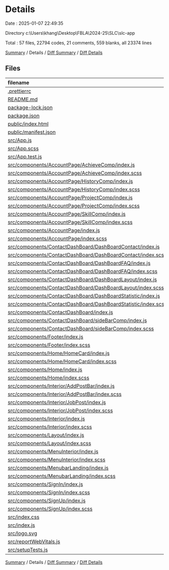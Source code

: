 # Details

Date : 2025-01-07 22:49:35

Directory c:\\Users\\khang\\Desktop\\FBLA\\2024-25\\SLC\\slc-app

Total : 57 files,  22794 codes, 21 comments, 559 blanks, all 23374 lines

[Summary](results.md) / Details / [Diff Summary](diff.md) / [Diff Details](diff-details.md)

## Files
| filename | language | code | comment | blank | total |
| :--- | :--- | ---: | ---: | ---: | ---: |
| [.prettierrc](/.prettierrc) | JSON | 6 | 0 | 0 | 6 |
| [README.md](/README.md) | Markdown | 10 | 0 | 8 | 18 |
| [package-lock.json](/package-lock.json) | JSON | 18,868 | 0 | 1 | 18,869 |
| [package.json](/package.json) | JSON | 62 | 0 | 1 | 63 |
| [public/index.html](/public/index.html) | HTML | 21 | 0 | 1 | 22 |
| [public/manifest.json](/public/manifest.json) | JSON | 25 | 0 | 1 | 26 |
| [src/App.js](/src/App.js) | JavaScript | 33 | 1 | 5 | 39 |
| [src/App.scss](/src/App.scss) | SCSS | 27 | 0 | 5 | 32 |
| [src/App.test.js](/src/App.test.js) | JavaScript | 7 | 0 | 2 | 9 |
| [src/components/AccountPage/AchieveComp/index.js](/src/components/AccountPage/AchieveComp/index.js) | JavaScript | 86 | 0 | 5 | 91 |
| [src/components/AccountPage/AchieveComp/index.scss](/src/components/AccountPage/AchieveComp/index.scss) | SCSS | 24 | 0 | 6 | 30 |
| [src/components/AccountPage/HistoryComp/index.js](/src/components/AccountPage/HistoryComp/index.js) | JavaScript | 114 | 0 | 9 | 123 |
| [src/components/AccountPage/HistoryComp/index.scss](/src/components/AccountPage/HistoryComp/index.scss) | SCSS | 23 | 1 | 7 | 31 |
| [src/components/AccountPage/ProjectComp/index.js](/src/components/AccountPage/ProjectComp/index.js) | JavaScript | 90 | 0 | 7 | 97 |
| [src/components/AccountPage/ProjectComp/index.scss](/src/components/AccountPage/ProjectComp/index.scss) | SCSS | 24 | 0 | 7 | 31 |
| [src/components/AccountPage/SkillComp/index.js](/src/components/AccountPage/SkillComp/index.js) | JavaScript | 91 | 2 | 9 | 102 |
| [src/components/AccountPage/SkillComp/index.scss](/src/components/AccountPage/SkillComp/index.scss) | SCSS | 24 | 0 | 6 | 30 |
| [src/components/AccountPage/index.js](/src/components/AccountPage/index.js) | JavaScript | 313 | 0 | 13 | 326 |
| [src/components/AccountPage/index.scss](/src/components/AccountPage/index.scss) | SCSS | 260 | 0 | 48 | 308 |
| [src/components/ContactDashBoard/DashBoardContact/index.js](/src/components/ContactDashBoard/DashBoardContact/index.js) | JavaScript | 74 | 0 | 2 | 76 |
| [src/components/ContactDashBoard/DashBoardContact/index.scss](/src/components/ContactDashBoard/DashBoardContact/index.scss) | SCSS | 121 | 0 | 24 | 145 |
| [src/components/ContactDashBoard/DashBoardFAQ/index.js](/src/components/ContactDashBoard/DashBoardFAQ/index.js) | JavaScript | 141 | 0 | 2 | 143 |
| [src/components/ContactDashBoard/DashBoardFAQ/index.scss](/src/components/ContactDashBoard/DashBoardFAQ/index.scss) | SCSS | 63 | 0 | 14 | 77 |
| [src/components/ContactDashBoard/DashBoardLayout/index.js](/src/components/ContactDashBoard/DashBoardLayout/index.js) | JavaScript | 22 | 0 | 4 | 26 |
| [src/components/ContactDashBoard/DashBoardLayout/index.scss](/src/components/ContactDashBoard/DashBoardLayout/index.scss) | SCSS | 17 | 0 | 3 | 20 |
| [src/components/ContactDashBoard/DashBoardStatistic/index.js](/src/components/ContactDashBoard/DashBoardStatistic/index.js) | JavaScript | 62 | 0 | 7 | 69 |
| [src/components/ContactDashBoard/DashBoardStatistic/index.scss](/src/components/ContactDashBoard/DashBoardStatistic/index.scss) | SCSS | 222 | 1 | 44 | 267 |
| [src/components/ContactDashBoard/index.js](/src/components/ContactDashBoard/index.js) | JavaScript | 23 | 0 | 4 | 27 |
| [src/components/ContactDashBoard/sideBarComp/index.js](/src/components/ContactDashBoard/sideBarComp/index.js) | JavaScript | 32 | 0 | 5 | 37 |
| [src/components/ContactDashBoard/sideBarComp/index.scss](/src/components/ContactDashBoard/sideBarComp/index.scss) | SCSS | 66 | 0 | 10 | 76 |
| [src/components/Footer/index.js](/src/components/Footer/index.js) | JavaScript | 14 | 0 | 2 | 16 |
| [src/components/Footer/index.scss](/src/components/Footer/index.scss) | SCSS | 12 | 0 | 3 | 15 |
| [src/components/Home/HomeCard/index.js](/src/components/Home/HomeCard/index.js) | JavaScript | 127 | 0 | 11 | 138 |
| [src/components/Home/HomeCard/index.scss](/src/components/Home/HomeCard/index.scss) | SCSS | 153 | 0 | 38 | 191 |
| [src/components/Home/index.js](/src/components/Home/index.js) | JavaScript | 48 | 6 | 8 | 62 |
| [src/components/Home/index.scss](/src/components/Home/index.scss) | SCSS | 206 | 0 | 45 | 251 |
| [src/components/Interior/AddPostBar/index.js](/src/components/Interior/AddPostBar/index.js) | JavaScript | 169 | 0 | 22 | 191 |
| [src/components/Interior/AddPostBar/index.scss](/src/components/Interior/AddPostBar/index.scss) | SCSS | 47 | 0 | 10 | 57 |
| [src/components/Interior/JobPost/index.js](/src/components/Interior/JobPost/index.js) | JavaScript | 48 | 0 | 10 | 58 |
| [src/components/Interior/JobPost/index.scss](/src/components/Interior/JobPost/index.scss) | SCSS | 68 | 0 | 13 | 81 |
| [src/components/Interior/index.js](/src/components/Interior/index.js) | JavaScript | 201 | 0 | 16 | 217 |
| [src/components/Interior/index.scss](/src/components/Interior/index.scss) | SCSS | 190 | 3 | 34 | 227 |
| [src/components/Layout/index.js](/src/components/Layout/index.js) | JavaScript | 21 | 0 | 4 | 25 |
| [src/components/Layout/index.scss](/src/components/Layout/index.scss) | SCSS | 9 | 0 | 3 | 12 |
| [src/components/MenuInterior/index.js](/src/components/MenuInterior/index.js) | JavaScript | 47 | 0 | 5 | 52 |
| [src/components/MenuInterior/index.scss](/src/components/MenuInterior/index.scss) | SCSS | 12 | 0 | 4 | 16 |
| [src/components/MenubarLanding/index.js](/src/components/MenubarLanding/index.js) | JavaScript | 42 | 0 | 5 | 47 |
| [src/components/MenubarLanding/index.scss](/src/components/MenubarLanding/index.scss) | SCSS | 12 | 0 | 4 | 16 |
| [src/components/SignIn/index.js](/src/components/SignIn/index.js) | JavaScript | 49 | 0 | 6 | 55 |
| [src/components/SignIn/index.scss](/src/components/SignIn/index.scss) | SCSS | 54 | 0 | 12 | 66 |
| [src/components/SignUp/index.js](/src/components/SignUp/index.js) | JavaScript | 161 | 0 | 10 | 171 |
| [src/components/SignUp/index.scss](/src/components/SignUp/index.scss) | SCSS | 103 | 0 | 22 | 125 |
| [src/index.css](/src/index.css) | CSS | 17 | 0 | 3 | 20 |
| [src/index.js](/src/index.js) | JavaScript | 19 | 3 | 6 | 28 |
| [src/logo.svg](/src/logo.svg) | XML | 1 | 0 | 0 | 1 |
| [src/reportWebVitals.js](/src/reportWebVitals.js) | JavaScript | 12 | 0 | 2 | 14 |
| [src/setupTests.js](/src/setupTests.js) | JavaScript | 1 | 4 | 1 | 6 |

[Summary](results.md) / Details / [Diff Summary](diff.md) / [Diff Details](diff-details.md)